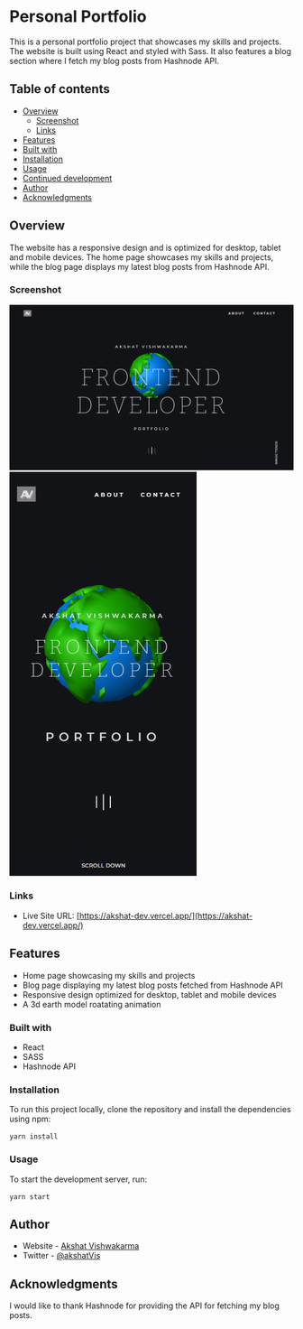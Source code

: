 # Personal Portfolio

This is a personal portfolio project that showcases my skills and projects. The website is built using React and styled with Sass. It also features a blog section where I fetch my blog posts from Hashnode API.

## Table of contents

-   [Overview](#overview)
    -   [Screenshot](#screenshot)
    -   [Links](#links)
-   [Features](#features)
-   [Built with](#built-with)
-   [Installation](#installation)
-   [Usage](#usage)
-   [Continued development](#continued-development)
-   [Author](#author)
-   [Acknowledgments](#acknowledgments)

## Overview

The website has a responsive design and is optimized for desktop, tablet and mobile devices. The home page showcases my skills and projects, while the blog page displays my latest blog posts from Hashnode API.

### Screenshot

![Desktop View](./src/images/desktop-ss.png)
![Mobile View](./src/images/mobile-ss.png)

### Links

-   Live Site URL: [https://akshat-dev.vercel.app/](https://akshat-dev.vercel.app/)

## Features

-   Home page showcasing my skills and projects
-   Blog page displaying my latest blog posts fetched from Hashnode API
-   Responsive design optimized for desktop, tablet and mobile devices
-   A 3d earth model roatating animation

### Built with

-   React
-   SASS
-   Hashnode API

### Installation

To run this project locally, clone the repository and install the dependencies using npm:

```
yarn install
```

### Usage

To start the development server, run:

```
yarn start
```

## Author

-   Website - [Akshat Vishwakarma](https://akshat-dev.vercel.app/)
-   Twitter - [@akshatVis](https://twitter.com/akshatVis)

## Acknowledgments

I would like to thank Hashnode for providing the API for fetching my blog posts.
